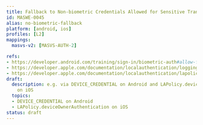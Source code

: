 ```yaml
---
title: Fallback to Non-biometric Credentials Allowed for Sensitive Transactions
id: MASWE-0045
alias: no-biometric-fallback
platform: [android, ios]
profiles: [L2]
mappings:
  masvs-v2: [MASVS-AUTH-2]

refs:
- https://developer.android.com/training/sign-in/biometric-auth#allow-fallback
- https://developer.apple.com/documentation/localauthentication/logging_a_user_into_your_app_with_face_id_or_touch_id#3148834
- https://developer.apple.com/documentation/localauthentication/lapolicy/deviceownerauthenticationwithbiometrics/
draft:
  description: e.g. via DEVICE_CREDENTIAL on Android and LAPolicy.deviceOwnerAuthentication
    on iOS
  topics:
  - DEVICE_CREDENTIAL on Android
  - LAPolicy.deviceOwnerAuthentication on iOS
status: draft
---
```


